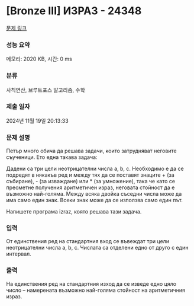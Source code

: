 # [Bronze III] ИЗРАЗ - 24348 

[문제 링크](https://www.acmicpc.net/problem/24348) 

### 성능 요약

메모리: 2020 KB, 시간: 0 ms

### 분류

사칙연산, 브루트포스 알고리즘, 수학

### 제출 일자

2024년 11월 19일 20:13:33

### 문제 설명

<p>Петър много обича да решава задачи, които затрудняват неговите съученици. Ето една такава задача:</p>

<p>Дадени са три цели неотрицателни числа a, b, c. Необходимо е да се подредят в някакъв ред и между тях да се поставят знаците + (за събиране), - (за изваждане) или * (за умножение), така че като се пресметне получения аритметичен израз, неговата стойност да е възможно най-голяма. Между всяка двойка съседни числа може да има само един знак. Всеки знак може да се използва само един път.</p>

<p>Напишете програма izraz, която решава тази задача.</p>

### 입력 

 <p>От единствения ред на стандартния вход се въвеждат три цели неотрицателни числа a, b, c. Числата са отделени едно от друго с един интервал.</p>

### 출력 

 <p>На единствения ред на стандартния изход да се изведе едно цяло число – намерената възможно най-голяма стойност на аритметичния израз.</p>

